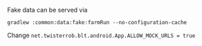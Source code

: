 Fake data can be served via
```shell
gradlew :common:data:fake:farmRun --no-configuration-cache
```
Change `net.twisterrob.blt.android.App.ALLOW_MOCK_URLS = true`
